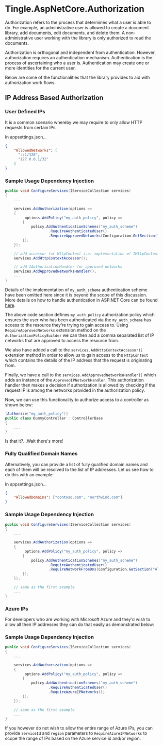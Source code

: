 # Tingle.AspNetCore.Authorization

Authorization refers to the process that determines what a user is able to do. For example, an administrative user is allowed to create a document library, add documents, edit documents, and delete them. A non-administrative user working with the library is only authorized to read the documents.

Authorization is orthogonal and independent from authentication. However, authorization requires an authentication mechanism. Authentication is the process of ascertaining who a user is. Authentication may create one or more identities for the current user.

Below are some of the functionalities that the library provides to aid with authorization work flows.

## IP Address Based Authorization

### User Defined IPs

It is a common scenario whereby we may require to only allow HTTP requests from certain IPs. 

In appsettings.json...

```json
{
    "AllowedNetworks": [
      "::1/128",
      "127.0.0.1/32"
    ]
}
```

### Sample Usage Dependency Injection

```cs
public void ConfigureServices(IServiceCollection services)
{
    ...

    services.AddAuthorization(options => 
    {
         options.AddPolicy("my_auth_policy", policy =>
        {
            policy.AddAuthenticationSchemes("my_auth_scheme")
                    .RequireAuthenticatedUser()
                    .RequireApprovedNetworks(Configuration.GetSection("AllowedNetworks"));
        });
    });

    // add accessor for HttpContext i.e. implementation of IHttpContextAccessor
    services.AddHttpContextAccessor();

    // add IAuthorizationHandler for approved networks
    services.AddApprovedNetworksHandler();
    ...
}
```

Details of the implementation of `my_auth_scheme` authentication scheme have been omitted here since it is beyond the scope of this discussion. More details on how to handle authentication in ASP.NET Core can be found [here](https://docs.microsoft.com/en-us/aspnet/core/security/authentication/?view=aspnetcore-7.0).

The above code section defines `my_auth_policy` authorization policy which ensures the user who has been authenticated via the `my_auth_scheme` has access to the resource they're trying to gain access to. Using `RequireApprovedNetworks` extension method on the `AuthorizationPolicyBuilder` we can then add a comma separated list of IP networks that are approved to access the resource from.

We also have added a call to the `services.AddHttpContextAccessor()` extension method in order to allow us to gain access to the `HttpContext` which contains the details of the IP address that the request is originating from.

Finally, we have a call to the `services.AddApprovedNetworksHandler()` which adds an instance of the `ApprovedIPNetworkHandler`. This authorization handler then makes a decision if authorization is allowed by checking if the request IP is among the networks provided in the authorization policy.

Now, we can use this functionality to authorize access to a controller as shown below:

```cs
[Authorize("my_auth_policy")]
public class DummyController : ControllerBase
{
    ...
}
```

Is that it?...Wait there's more!

### Fully Qualified Domain Names

Alternatively, you can provide a list of fully qualified domain names and each of them will be resolved to the list of IP addresses. Let us see how to do this with an example:

In appsettings.json...

```json
{
    "AllowedDomains": ["contoso.com", "northwind.com"]
}
```

### Sample Usage Dependency Injection

```cs
public void ConfigureServices(IServiceCollection services)
{
    ...

    services.AddAuthorization(options => 
    {
         options.AddPolicy("my_auth_policy", policy =>
        {
            policy.AddAuthenticationSchemes("my_auth_scheme")
                    .RequireAuthenticatedUser()
                    .RequireNetworkFromDns(Configuration.GetSection("AllowedDomains"));
        });
    });

    // same as the first example
    ...
}
```

### Azure IPs

For developers who are working with Microsoft Azure and they'd wish to allow all their IP addresses they can do that easily as demonstrated below:

### Sample Usage Dependency Injection

```cs
public void ConfigureServices(IServiceCollection services)
{
    ...

    services.AddAuthorization(options => 
    {
         options.AddPolicy("my_auth_policy", policy =>
        {
            policy.AddAuthenticationSchemes("my_auth_scheme")
                    .RequireAuthenticatedUser()
                    .RequireAzureIPNetworks();
        });
    });

    // same as the first example
    ...
}
```

If you however do not wish to allow the entire range of Azure IPs, you can provide `serviceId` and `region` parameters to `RequireAzureIPNetworks` to scope the range of IPs based on the Azure service id and/or region.

